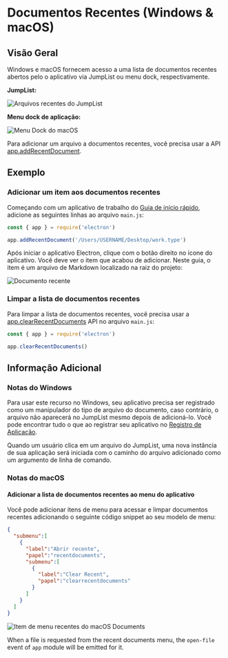 # Documentos Recentes (Windows & macOS)

## Visão Geral

Windows e macOS fornecem acesso a uma lista de documentos recentes abertos pelo o aplicativo via JumpList ou menu dock, respectivamente.

__JumpList:__

![Arquivos recentes do JumpList](https://cloud.githubusercontent.com/assets/2289/23446924/11a27b98-fdfc-11e6-8485-cc3b1e86b80a.png)

__Menu dock de aplicação:__

![Menu Dock do macOS](https://cloud.githubusercontent.com/assets/639601/5069610/2aa80758-6e97-11e4-8cfb-c1a414a10774.png)

Para adicionar um arquivo a documentos recentes, você precisa usar a API [app.addRecentDocument](../api/app.md#appaddrecentdocumentpath-macos-windows).

## Exemplo

### Adicionar um item aos documentos recentes

Começando com um aplicativo de trabalho do [Guia de início rápido](quick-start.md), adicione as seguintes linhas ao arquivo `main.js`:

```javascript
const { app } = require('electron')

app.addRecentDocument('/Users/USERNAME/Desktop/work.type')
```

Após iniciar o aplicativo Electron, clique com o botão direito no ícone do aplicativo. Você deve ver o item que acabou de adicionar. Neste guia, o item é um arquivo de Markdown localizado na raiz do projeto:

![Documento recente](../images/recent-documents.png)

### Limpar a lista de documentos recentes

Para limpar a lista de documentos recentes, você precisa usar a [app.clearRecentDocuments](../api/app.md#appclearrecentdocuments-macos-windows) API no arquivo `main.js`:

```javascript
const { app } = require('electron')

app.clearRecentDocuments()
```

## Informação Adicional

### Notas do Windows

Para usar este recurso no Windows, seu aplicativo precisa ser registrado como um manipulador do tipo de arquivo do documento, caso contrário, o arquivo não aparecerá no JumpList mesmo depois de adicioná-lo. Você pode encontrar tudo o que ao registrar seu aplicativo no [Registro de Aplicação](https://msdn.microsoft.com/en-us/library/cc144104(VS.85).aspx).

Quando um usuário clica em um arquivo do JumpList, uma nova instância de sua aplicação será iniciada com o caminho do arquivo adicionado como um argumento de linha de comando.

### Notas do macOS

#### Adicionar a lista de documentos recentes ao menu do aplicativo

Você pode adicionar itens de menu para acessar e limpar documentos recentes adicionando o seguinte código snippet ao seu modelo de menu:

```json
{
  "submenu":[
    {
      "label":"Abrir recente",
      "papel":"recentdocuments",
      "submenu":[
        {
          "label":"Clear Recent",
          "papel":"clearrecentdocuments"
        }
      ]
    }
  ]
}
```

![Item de menu recentes do macOS Documents](https://user-images.githubusercontent.com/3168941/33003655-ea601c3a-cd70-11e7-97fa-7c062149cfb1.png)

When a file is requested from the recent documents menu, the `open-file` event of `app` module will be emitted for it.
